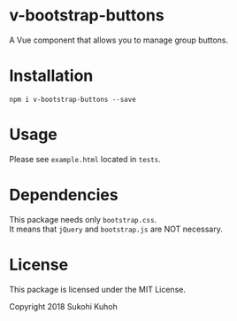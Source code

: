 # v-bootstrap-buttons
A Vue component that allows you to manage group buttons.

# Installation

    npm i v-bootstrap-buttons --save
    
# Usage

Please see `example.html` located in `tests`.

# Dependencies

This package needs only `bootstrap.css`.  
It means that `jQuery` and `bootstrap.js` are NOT 
necessary.

# License

This package is licensed under the MIT License.

Copyright 2018 Sukohi Kuhoh